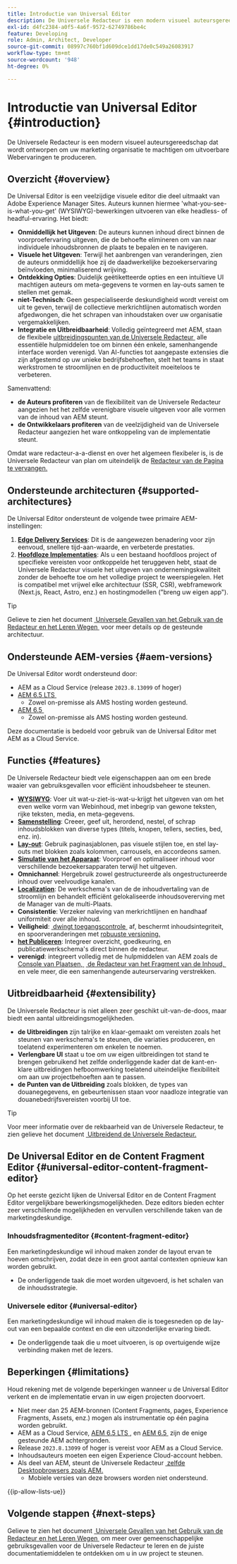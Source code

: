 ```yaml
---
title: Introductie van Universal Editor
description: De Universele Redacteur is een modern visueel auteursgereedschap dat wordt ontworpen om uw marketing organisatie te machtigen om uitvoerbare Webervaringen te produceren.
exl-id: d4fc2384-a0f5-4a6f-9572-62749786be4c
feature: Developing
role: Admin, Architect, Developer
source-git-commit: 08997c760bf1d609dce1dd17de0c549a26083917
workflow-type: tm+mt
source-wordcount: '948'
ht-degree: 0%

---
```



# Introductie van Universal Editor {#introduction}

De Universele Redacteur is een modern visueel auteursgereedschap dat wordt ontworpen om uw marketing organisatie te machtigen om uitvoerbare Webervaringen te produceren.

## Overzicht {#overview}

De Universal Editor is een veelzijdige visuele editor die deel uitmaakt van Adobe Experience Manager Sites. Auteurs kunnen hiermee &#39;what-you-see-is-what-you-get&#39; (WYSIWYG)-bewerkingen uitvoeren van elke headless- of headful-ervaring. Het biedt:

* **Onmiddellijk het Uitgeven**: De auteurs kunnen inhoud direct binnen de voorproefervaring uitgeven, die de behoefte elimineren om van naar individuele inhoudsbronnen de plaats te bepalen en te navigeren.
* **Visuele het Uitgeven**: Terwijl het aanbrengen van veranderingen, zien de auteurs onmiddellijk hoe zij de daadwerkelijke bezoekerservaring beïnvloeden, minimaliserend wrijving.
* **Ontdekking Opties**: Duidelijk geëtiketteerde opties en een intuïtieve UI machtigen auteurs om meta-gegevens te vormen en lay-outs samen te stellen met gemak.
* **niet-Technisch**: Geen gespecialiseerde deskundigheid wordt vereist om uit te geven, terwijl de collectieve merkrichtlijnen automatisch worden afgedwongen, die het schrapen van inhoudstaken over uw organisatie vergemakkelijken.
* **Integratie en Uitbreidbaarheid**: Volledig geïntegreerd met AEM, staan de flexibele [&#x200B; uitbreidingspunten van de Universele Redacteur &#x200B;](#extensibility) alle essentiële hulpmiddelen toe om binnen één enkele, samenhangende interface worden verenigd. Van AI-functies tot aangepaste extensies die zijn afgestemd op uw unieke bedrijfsbehoeften, stelt het teams in staat werkstromen te stroomlijnen en de productiviteit moeiteloos te verbeteren.

Samenvattend:

* **de Auteurs profiteren** van de flexibiliteit van de Universele Redacteur aangezien het het zelfde verenigbare visuele uitgeven voor alle vormen van de inhoud van AEM steunt.
* **de Ontwikkelaars profiteren** van de veelzijdigheid van de Universele Redacteur aangezien het ware ontkoppeling van de implementatie steunt.

Omdat ware redacteur-a-a-dienst en over het algemeen flexibeler is, is de Universele Redacteur van plan om uiteindelijk de [&#x200B; Redacteur van de Pagina te vervangen.](/help/sites-cloud/authoring/page-editor/introduction.md)

## Ondersteunde architecturen {#supported-architectures}

De Universal Editor ondersteunt de volgende twee primaire AEM-instellingen:

1. **[Edge Delivery Services](/help/edge/overview.md)**: Dit is de aangewezen benadering voor zijn eenvoud, snellere tijd-aan-waarde, en verbeterde prestaties.
1. **[Hoofdloze Implementaties](/help/headless/introduction.md)**: Als u een bestaand hoofdloos project of specifieke vereisten voor ontkoppelde het teruggeven hebt, staat de Universele Redacteur visuele het uitgeven van ondernemingskwaliteit zonder de behoefte toe om het volledige project te weerspiegelen. Het is compatibel met vrijwel elke architectuur (SSR, CSR), webframework (Next.js, React, Astro, enz.) en hostingmodellen (&quot;breng uw eigen app&quot;).

>[!TIP]
>
>Gelieve te zien het document [&#x200B; Universele Gevallen van het Gebruik van de Redacteur en het Leren Wegen &#x200B;](/help/implementing/universal-editor/use-cases.md) voor meer details op de gesteunde architectuur.

## Ondersteunde AEM-versies {#aem-versions}

De Universal Editor wordt ondersteund door:

* AEM as a Cloud Service (release `2023.8.13099` of hoger)
* [&#x200B; AEM 6.5 LTS &#x200B;](https://experienceleague.adobe.com/nl/docs/experience-manager-65-lts/content/implementing/developing/headless/universal-editor/introduction)
   * Zowel on-premisse als AMS hosting worden gesteund.
* [&#x200B; AEM 6.5 &#x200B;](https://experienceleague.adobe.com/nl/docs/experience-manager-65/content/implementing/developing/headless/universal-editor/introduction)
   * Zowel on-premisse als AMS hosting worden gesteund.

Deze documentatie is bedoeld voor gebruik van de Universal Editor met AEM as a Cloud Service.

## Functies {#features}

De Universele Redacteur biedt vele eigenschappen aan om een brede waaier van gebruiksgevallen voor efficiënt inhoudsbeheer te steunen.

* **[WYSIWYG](/help/sites-cloud/authoring/universal-editor/authoring.md)**: Voer uit wat-u-ziet-is-wat-u-krijgt het uitgeven van om het even welke vorm van Webinhoud, met inbegrip van gewone teksten, rijke teksten, media, en meta-gegevens.
* **[Samenstelling](/help/sites-cloud/authoring/universal-editor/authoring.md#editing-content)**: Creeer, geef uit, herordend, nestel, of schrap inhoudsblokken van diverse types (titels, knopen, tellers, secties, bed, enz. in).
* **[Lay-out](/help/sites-cloud/authoring/universal-editor/templates.md)**: Gebruik paginasjablonen, pas visuele stijlen toe, en stel lay-outs met blokken zoals kolommen, carrousels, en accordeons samen.
* **[Simulatie van het Apparaat](/help/sites-cloud/authoring/universal-editor/navigation.md#emulator)**: Voorproef en optimaliseer inhoud voor verschillende bezoekersapparaten terwijl het uitgeven.
* **Omnichannel**: Hergebruik zowel gestructureerde als ongestructureerde inhoud over veelvoudige kanalen.
* **[Localization](/help/sites-cloud/authoring/universal-editor/inheritance.md)**: De werkschema&#39;s van de de inhoudvertaling van de stroomlijn en behandelt efficiënt gelokaliseerde inhoudsovererving met de Manager van de multi-Plaats.
* **Consistentie**: Verzeker naleving van merkrichtlijnen en handhaaf uniformiteit over alle inhoud.
* **Veiligheid**: [&#x200B; dwingt toegangscontrole &#x200B;](/help/implementing/universal-editor/authentication.md) af, beschermt inhoudsintegriteit, en spoorveranderingen met [&#x200B; robuuste versioning.](/help/sites-cloud/authoring/sites-console/page-versions.md)
* **[het Publiceren](/help/sites-cloud/authoring/universal-editor/publishing.md)**: Integreer overzicht, goedkeuring, en publicatiewerkschema&#39;s direct binnen de redacteur.
* **verenigd**: integreert volledig met de hulpmiddelen van AEM zoals de [&#x200B; Console van Plaatsen, &#x200B;](/help/sites-cloud/authoring/sites-console/introduction.md) [&#x200B; de Redacteur van het Fragment van de Inhoud, &#x200B;](/help/sites-cloud/administering/content-fragments/overview.md) en vele meer, die een samenhangende auteurservaring verstrekken.

## Uitbreidbaarheid {#extensibility}

De Universele Redacteur is niet alleen zeer geschikt uit-van-de-doos, maar biedt een aantal uitbreidingsmogelijkheden.

* **de Uitbreidingen** zijn talrijke en klaar-gemaakt om vereisten zoals het steunen van werkschema&#39;s te steunen, die variaties produceren, en toelatend experimenteren om enkelen te noemen.
* **Verlengbare UI** staat u toe om uw eigen uitbreidingen tot stand te brengen gebruikend het zelfde onderliggende kader dat de kant-en-klare uitbreidingen hefboomwerking toelatend uiteindelijke flexibiliteit om aan uw projectbehoeften aan te passen.
* **de Punten van de Uitbreiding** zoals blokken, de types van douanegegevens, en gebeurtenissen staan voor naadloze integratie van douanebedrijfsvereisten voorbij UI toe.

>[!TIP]
>
>Voor meer informatie over de rekbaarheid van de Universele Redacteur, te zien gelieve het document [&#x200B; Uitbreidend de Universele Redacteur.](/help/implementing/universal-editor/extending.md)

## De Universal Editor en de Content Fragment Editor {#universal-editor-content-fragment-editor}

Op het eerste gezicht lijken de Universal Editor en de Content Fragment Editor vergelijkbare bewerkingsmogelijkheden. Deze editors bieden echter zeer verschillende mogelijkheden en vervullen verschillende taken van de marketingdeskundige.

### Inhoudsfragmenteditor {#content-fragment-editor}

Een marketingdeskundige wil inhoud maken zonder de layout ervan te hoeven omschrijven, zodat deze in een groot aantal contexten opnieuw kan worden gebruikt.

* De onderliggende taak die moet worden uitgevoerd, is het schalen van de inhoudsstrategie.

### Universele editor {#universal-editor}

Een marketingdeskundige wil inhoud maken die is toegesneden op de lay-out van een bepaalde context en die een uitzonderlijke ervaring biedt.

* De onderliggende taak die u moet uitvoeren, is op overtuigende wijze verbinding maken met de lezers.

## Beperkingen {#limitations}

Houd rekening met de volgende beperkingen wanneer u de Universal Editor verkent en de implementatie ervan in uw eigen projecten doorvoert.

* Niet meer dan 25 AEM-bronnen (Content Fragments, pages, Experience Fragments, Assets, enz.) mogen als instrumentatie op één pagina worden gebruikt.
* AEM as a Cloud Service, [&#x200B; AEM 6.5 LTS &#x200B;](https://experienceleague.adobe.com/nl/docs/experience-manager-65-lts/content/implementing/developing/headless/universal-editor/introduction), en [&#x200B; AEM 6.5 &#x200B;](https://experienceleague.adobe.com/nl/docs/experience-manager-65/content/implementing/developing/headless/universal-editor/introduction) zijn de enige gesteunde AEM achtergronden.
* Release `2023.8.13099` of hoger is vereist voor AEM as a Cloud Service.
* Inhoudsauteurs moeten een eigen Experience Cloud-account hebben.
* Als deel van AEM, steunt de Universele Redacteur [&#x200B; zelfde Desktopbrowsers zoals AEM.](/help/overview/supported-platforms.md)
   * Mobiele versies van deze browsers worden niet ondersteund.

{{ip-allow-lists-ue}}

## Volgende stappen {#next-steps}

Gelieve te zien het document [&#x200B; Universele Gevallen van het Gebruik van de Redacteur en het Leren Wegen &#x200B;](/help/implementing/universal-editor/use-cases.md) om meer over gemeenschappelijke gebruiksgevallen voor de Universele Redacteur te leren en de juiste documentatiemiddelen te ontdekken om u in uw project te steunen.
